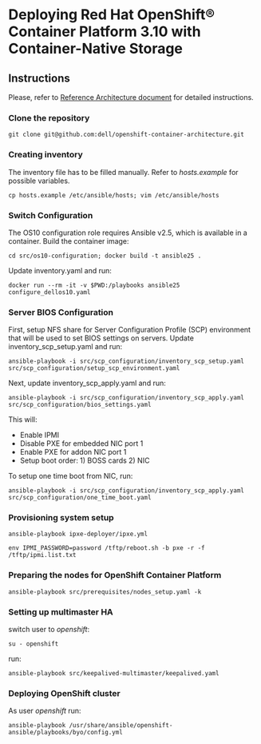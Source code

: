 # Deploying Red Hat OpenShift® Container Platform 3.10 with Container-Native Storage

## Instructions
Please, refer to [Reference Architecture document](https://tbd.pdf) for detailed instructions.

### Clone the repository
`git clone git@github.com:dell/openshift-container-architecture.git`

### Creating inventory
The inventory file has to be filled manually.
Refer to *hosts.example* for possible variables.

`cp hosts.example /etc/ansible/hosts;
vim /etc/ansible/hosts`

### Switch Configuration
The OS10 configuration role requires Ansible v2.5, which is available in a container. Build the container image:

`cd src/os10-configuration; docker build -t ansible25 .`

Update inventory.yaml and run:

`docker run --rm -it -v $PWD:/playbooks ansible25 configure_dellos10.yaml`

### Server BIOS Configuration
First, setup NFS share for Server Configuration Profile (SCP) environment that will be used to set BIOS settings on servers. Update inventory_scp_setup.yaml and run:

`ansible-playbook -i src/scp_configuration/inventory_scp_setup.yaml src/scp_configuration/setup_scp_environment.yaml`

Next, update inventory_scp_apply.yaml and run:

`ansible-playbook -i src/scp_configuration/inventory_scp_apply.yaml src/scp_configuration/bios_settings.yaml`

This will:

- Enable IPMI
- Disable PXE for embedded NIC port 1
- Enable PXE for addon NIC port 1
- Setup boot order: 1) BOSS cards 2) NIC

To setup one time boot from NIC, run:

`ansible-playbook -i src/scp_configuration/inventory_scp_apply.yaml src/scp_configuration/one_time_boot.yaml`

### Provisioning system setup

`ansible-playbook ipxe-deployer/ipxe.yml`

`env IPMI_PASSWORD=password /tftp/reboot.sh -b pxe -r -f /tftp/ipmi.list.txt`

### Preparing the nodes for OpenShift Container Platform

`ansible-playbook src/prerequisites/nodes_setup.yaml -k`

### Setting up multimaster HA
switch user to *openshift*:

`su - openshift`

run:

`ansible-playbook src/keepalived-multimaster/keepalived.yaml`

### Deploying OpenShift cluster
As user *openshift* run:

`ansible-playbook /usr/share/ansible/openshift-ansible/playbooks/byo/config.yml`

